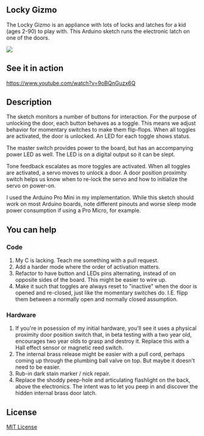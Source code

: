 ## Locky Gizmo
                                                       
The Locky Gizmo is an appliance with lots of locks and latches for a kid (ages 2-90) to play with. This Arduino sketch runs the electronic latch on one of the doors.

  ![](https://raw.github.com/jvyduna/LockyGizmo/master/images/Locky-Gizmo-Latch-Board.gif)

## See it in action

  https://www.youtube.com/watch?v=9oBQnGuzx6Q

## Description

The sketch monitors a number of buttons for interaction. For the purpose of unlocking the door, each button behaves as a toggle. This means we adjust behavior for momentary switches to make them flip-flops. When all toggles are activated, the door is unlocked. An LED for each toggle shows status.

The master switch provides power to the board, but has an accompanying power LED as well. The LED is on a digital output so it can be slept.

Tone feedback escalates as more toggles are activated. When all toggles are activated, a servo moves to unlock a door. A door position proximity switch helps us know when to re-lock the servo and how to initialize the servo on power-on.

I used the Arduino Pro Mini in my implementation. While this sketch should work on most Arduino boards, note different pinouts and worse sleep mode power consumption if using a Pro Micro, for example.

## You can help

### Code
  1. My C is lacking. Teach me something with a pull request.
  2. Add a harder mode where the order of activation matters.
  3. Refactor to have button and LEDs pins alternating, instead of on opposite sides of the board. This might be easier to wire up.
  4. Make it such that toggles are always reset to "inactive" when the door is opened and re-closed, just like the momentary switches do. I.E. flipp them between a normally open and normally closed assumption.

### Hardware
  1. If you're in posession of my initial hardware, you'll see it uses a physical proximity door position switch that, in beta testing with a two year old, encourages two year olds to grasp and destroy it. Replace this with a Hall effect sensor or magnetic reed switch.
  2. The internal brass release might be easier with a pull cord, perhaps coming up through the plumbing ball valve on top. But maybe it doesn't need to be easier.
  3. Rub-in dark stain marker / nick repair.
  4. Replace the shoddy peep-hole and articulating flashlight on the back, above the electronics. The intent was to let you peep in and discover the hidden internal brass door latch. 


## License

[MIT License](http://www.opensource.org/licenses/MIT)